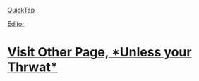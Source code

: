 [QuickTap](https://bedirgonul.github.io)

[Editor](https://github.com/BedirGonul/BedirGonul.github.io/edit/main/README.md)


  
<h1><a href="https://bedirgonul.github.io/layout.html">Visit Other Page, *Unless your Thrwat*</a><h1/>
